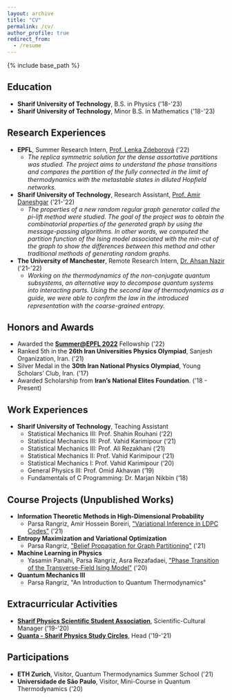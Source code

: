 ```yaml
---
layout: archive
title: "CV"
permalink: /cv/
author_profile: true
redirect_from:
  - /resume
---
```


{% include base_path %}

## Education
* **Sharif University of Technology**, B.S. in Physics ('18-'23)
* **Sharif University of Technology**, Minor B.S. in Mathematics ('18-'23)

## Research Experiences
* **EPFL**, Summer Research Intern, [Prof. Lenka Zdeborová](https://people.epfl.ch/lenka.zdeborova/?lang=en) ('22)
  * _The replica symmetric solution for the dense assortative partitions was studied. The project aims to understand the phase transitions and compares the partition of the fully connected in the limit of thermodynamics with the metastable states in diluted Hopﬁeld networks._
* **Sharif University of Technology**, Research Assistant, [Prof. Amir Daneshgar](http://mathsci.sharif.ir/faculties/daneshgar/) ('21-'22)
  * _The properties of a new random regular graph generator called the pi-lift method were studied. The goal of the project was to obtain the combinatorial properties of the generated graph by using the message-passing algorithms. In other words, we computed the partition function of the Ising model associated with the min-cut of the graph to show the differences between this method and other traditional methods of generating random graphs._
* **The University of Manchester**, Remote Research Intern, [Dr. Ahsan Nazir](https://research.manchester.ac.uk/en/persons/ahsan.nazir) ('21-'22)
  * _Working on the thermodynamics of the non-conjugate quantum subsystems, an alternative way to decompose quantum systems into interacting parts. Using the second law of thermodynamics as a guide, we were able to conﬁrm the law in the introduced representation with the coarse-grained entropy._

## Honors and Awards
* Awarded the **[Summer@EPFL 2022](https://summer.epfl.ch)** Fellowship ('22)
* Ranked 5th in the **26th Iran Universities Physics Olympiad**, Sanjesh Organization, Iran. ('21)
* Silver Medal in the **30th Iran National Physics Olympiad**, Young Scholars’ Club, Iran. ('17)
* Awarded Scholarship from **Iran’s National Elites Foundation**. ('18 - Present)

## Work Experiences
* **Sharif University of Technology**, Teaching Assistant
  * Statistical Mechanics III: Prof. Shahin Rouhani (‘22)
  * Statistical Mechanics III: Prof. Vahid Karimipour (‘21)
  * Statistical Mechanics III: Prof. Ali Rezakhani (‘21)
  * Statistical Mechanics II: Prof. Vahid Karimipour (‘21)
  * Statistical Mechanics I: Prof. Vahid Karimipour (‘20)
  * General Physics III: Prof. Omid Akhavan (‘19)
  * Fundamentals of C Programming: Dr. Marjan Nikbin (‘18)

## Course Projects (Unpublished Works)
* **Information Theoretic Methods in High-Dimensional Probability**
  * Parsa Rangriz, Amir Hossein Boreiri, ["Variational Inference in LDPC Codes"](https://www.rangriz.com/files/Variational_Inference_in_LDPC_Codes.pdf) ('21)
* **Entropy Maximization and Variational Optimization**
  * Parsa Rangriz, ["Belief Propagation for Graph Partitioning"](https://www.rangriz.com/files/BP_for_Graph_Partitioning.pdf) ('21)
* **Machine Learning in Physics**
  * Yasamin Panahi, Parsa Rangriz, Asra Rezafadaei, ["Phase Transition of the Transverse-Field Ising Model"](https://www.rangriz.com/files/Phase_Transitions_in_Quantum_Ising_Model.pdf) ('20)
* **Quantum Mechanics III**
  * Parsa Rangriz, "An Introduction to Quantum Thermodynamics"

## Extracurricular Activities
* **[Sharif Physics Scientific Student Association](https://spssa.ir)**, Scientific-Cultural Manager ('19-'20)
* **[Quanta - Sharif Physics Study Circles](https://quanta.spssa.ir)**, Head ('19-'21)

## Participations
* **ETH Zurich**, Visitor, Quantum Thermodynamics Summer School ('21)
* **Universidade de São Paulo**, Visitor, Mini-Course in Quantum Thermodynamics ('20)
